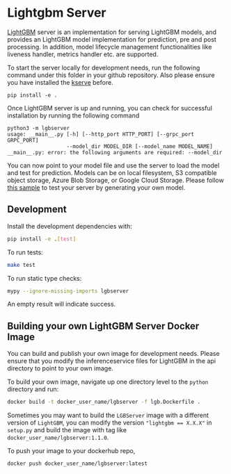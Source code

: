 # Lightgbm Server

[LightGBM](https://lightgbm.readthedocs.io/en/latest/index.html ) server is an implementation for serving LightGBM models, and provides an LightGBM model implementation for prediction, pre and post processing. In addition, model lifecycle management functionalities like liveness handler, metrics handler etc. are supported. 

To start the server locally for development needs, run the following command under this folder in your github repository. Also please ensure you have installed the [kserve](../kserve) before.

```
pip install -e .
```

Once LightGBM server is up and running, you can check for successful installation by running the following command

```
python3 -m lgbserver
usage: __main__.py [-h] [--http_port HTTP_PORT] [--grpc_port GRPC_PORT]
                   --model_dir MODEL_DIR [--model_name MODEL_NAME]
__main__.py: error: the following arguments are required: --model_dir
```

You can now point to your model file and use the server to load the model and test for prediction. Models can be on local filesystem, S3 compatible object storage, Azure Blob Storage, or Google Cloud Storage. Please follow [this sample](https://github.com/kserve/kserve/tree/master/docs/samples/v1beta1/lightgbm) to test your server by generating your own model. 


## Development

Install the development dependencies with:

```bash
pip install -e .[test]
```

To run tests:

```bash
make test
```

To run static type checks:

```bash
mypy --ignore-missing-imports lgbserver
```
An empty result will indicate success.

## Building your own LightGBM Server Docker Image

You can build and publish your own image for development needs. Please ensure that you modify the inferenceservice files for LightGBM in the api directory to point to your own image.

To build your own image, navigate up one directory level to the `python` directory and run:

```bash
docker build -t docker_user_name/lgbserver -f lgb.Dockerfile .
```

Sometimes you may want to build the `LGBServer` image with a different version of `LightGBM`, you can modify the version `"lightgbm == X.X.X"` in `setup.py` and build the image with
tag like `docker_user_name/lgbserver:1.1.0`.

To push your image to your dockerhub repo, 

```bash
docker push docker_user_name/lgbserver:latest
```
